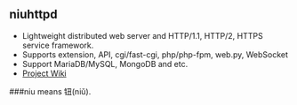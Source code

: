## niuhttpd
* Lightweight distributed web server and HTTP/1.1, HTTP/2, HTTPS service framework.
* Supports extension, API, cgi/fast-cgi, php/php-fpm, web.py, WebSocket
* Support  MariaDB/MySQL, MongoDB and etc.
* [Project Wiki](https://github.com/uplusware/niuhttpd/wiki/)

###niu means 钮(niǔ).
